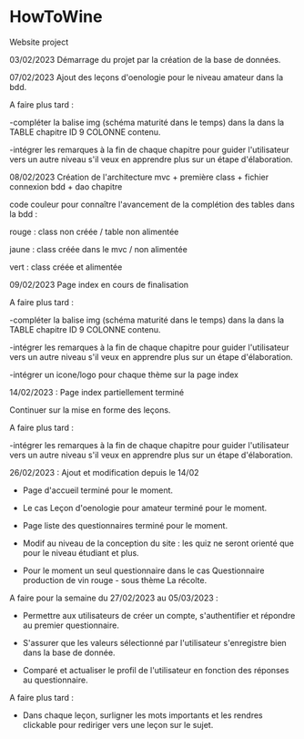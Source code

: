 # HowToWine
Website project


03/02/2023 Démarrage du projet par la création de la base de données.


07/02/2023 Ajout des leçons d'oenologie pour le niveau amateur dans la bdd.


A faire plus tard : 


-compléter la balise img (schéma maturité dans le temps) dans la dans la TABLE chapitre ID 9 COLONNE contenu.


-intégrer les remarques à la fin de chaque chapitre pour guider l'utilisateur vers un autre niveau s'il veux en apprendre plus sur un étape d'élaboration. 


08/02/2023 Création de l'architecture mvc + première class + fichier connexion bdd + dao chapitre


code couleur pour connaître l'avancement de la complétion des tables dans la bdd :


rouge : class non créée / table non alimentée


jaune : class créée dans le mvc / non alimentée


vert : class créée et alimentée


09/02/2023 Page index en cours de finalisation


A faire plus tard : 


-compléter la balise img (schéma maturité dans le temps) dans la dans la TABLE chapitre ID 9 COLONNE contenu.


-intégrer les remarques à la fin de chaque chapitre pour guider l'utilisateur vers un autre niveau s'il veux en apprendre plus sur un étape d'élaboration.


-intégrer un icone/logo pour chaque thème sur la page index


14/02/2023 : Page index partiellement terminé


Continuer sur la mise en forme des leçons.


A faire plus tard : 


-intégrer les remarques à la fin de chaque chapitre pour guider l'utilisateur vers un autre niveau s'il veux en apprendre plus sur un étape d'élaboration.


26/02/2023 : Ajout et modification depuis le 14/02


- Page d'accueil terminé pour le moment.


- Le cas Leçon d'oenologie pour amateur terminé pour le moment.


- Page liste des questionnaires terminé pour le moment.


- Modif au niveau de la conception du site : les quiz ne seront orienté que pour le niveau étudiant et plus.


- Pour le moment un seul questionnaire dans le cas Questionnaire production de vin rouge - sous thème La récolte.


A faire pour la semaine du 27/02/2023 au 05/03/2023 : 


- Permettre aux utilisateurs de créer un compte, s'authentifier et répondre au premier questionnaire.


- S'assurer que les valeurs sélectionné par l'utilisateur s'enregistre bien dans la base de donnée.


- Comparé et actualiser le profil de l'utilisateur en fonction des réponses au questionnaire.


A faire plus tard : 


- Dans chaque leçon, surligner les mots importants et les rendres clickable pour rediriger vers une leçon sur le sujet.





